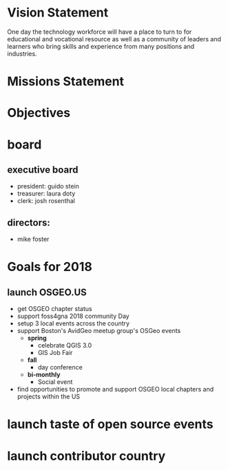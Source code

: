 # Vision Statement

One day the technology workforce will have a place to turn to for educational and vocational resource as well as a community of leaders and learners who bring skills and experience from many positions and industries.

# Missions Statement

# Objectives

# board

## executive board

-   president: guido stein
-   treasurer: laura doty
-   clerk: josh rosenthal

## directors:

-   mike foster

# Goals for 2018

## launch OSGEO.US

-   get OSGEO chapter status
-   support foss4gna 2018 community Day
-   setup 3 local events across the country
-   support Boston's AvidGeo meetup group's OSGeo events
    -   **spring**
        -   celebrate QGIS 3.0
        -   GIS Job Fair
    -   **fall**
        -   day conference
    -   **bi-monthly**
        -   Social event
-   find opportunities to promote and support OSGEO local chapters and projects within the US

# launch taste of open source events

# launch contributor country
